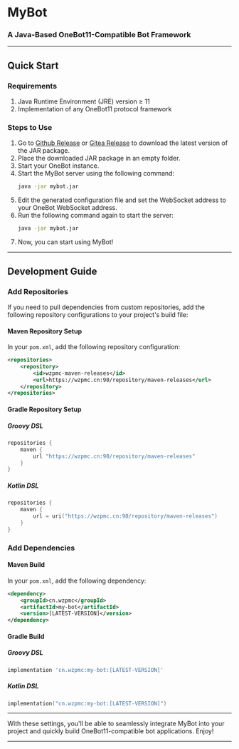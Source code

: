 # MyBot

### A Java-Based OneBot11-Compatible Bot Framework

---

## Quick Start

### Requirements
1. Java Runtime Environment (JRE) version ≥ 11
2. Implementation of any OneBot11 protocol framework

### Steps to Use
1. Go to [Github Release](https://github.com/Wzp-2008/MyBot/releases/latest) or [Gitea Release](https://wzpmc.cn:3000/wzp/MyBot/releases/latest) to download the latest version of the JAR package.
2. Place the downloaded JAR package in an empty folder.
3. Start your OneBot instance.
4. Start the MyBot server using the following command:
   ```bash
   java -jar mybot.jar
   ```
5. Edit the generated configuration file and set the WebSocket address to your OneBot WebSocket address.
6. Run the following command again to start the server:
   ```bash
   java -jar mybot.jar
   ```
7. Now, you can start using MyBot!

---

## Development Guide

### Add Repositories

If you need to pull dependencies from custom repositories, add the following repository configurations to your project's build file:

#### Maven Repository Setup
In your `pom.xml`, add the following repository configuration:
```xml
<repositories>
    <repository>
        <id>wzpmc-maven-releases</id>
        <url>https://wzpmc.cn:90/repository/maven-releases</url>
    </repository>
</repositories>
```

#### Gradle Repository Setup

##### Groovy DSL
```groovy
repositories {
    maven {
        url "https://wzpmc.cn:90/repository/maven-releases"
    }
}
```

##### Kotlin DSL
```kotlin
repositories {
    maven {
        url = uri("https://wzpmc.cn:90/repository/maven-releases")
    }
}
```

### Add Dependencies

#### Maven Build
In your `pom.xml`, add the following dependency:
```xml
<dependency>
    <groupId>cn.wzpmc</groupId>
    <artifactId>my-bot</artifactId>
    <version>[LATEST-VERSION]</version>
</dependency>
```

#### Gradle Build

##### Groovy DSL
```groovy
implementation 'cn.wzpmc:my-bot:[LATEST-VERSION]'
```

##### Kotlin DSL
```kotlin
implementation("cn.wzpmc:my-bot:[LATEST-VERSION]")
```

---

With these settings, you'll be able to seamlessly integrate MyBot into your project and quickly build OneBot11-compatible bot applications. Enjoy!

---